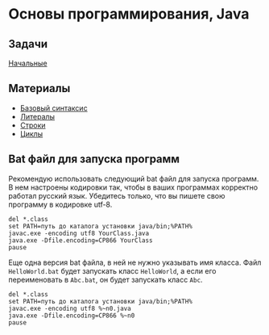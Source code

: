 # Основы программирования, Java

## Задачи
[Начальные](tasks-intro.md)

## Материалы
* [Базовый синтаксис](basic-syntax.md)
* [Литералы](literals.md)
* [Строки](strings.md)
* [Циклы](loops.md)

## Bat файл для запуска программ
Рекомендую использовать следующий bat файл для запуска программ. В нем настроены кодировки так, чтобы в ваших программах
корректно работал русский язык. Убедитесь только, что вы пишете свою программу в кодировке utf-8.

    del *.class
    set PATH=путь до каталога установки java/bin;%PATH%
    javac.exe -encoding utf8 YourClass.java
    java.exe -Dfile.encoding=CP866 YourClass
    pause

Еще одна версия bat файла, в ней не нужно указывать имя класса. Файл `HelloWorld.bat` будет запускать класс `HelloWorld`,
а если его переименовать в `Abc.bat`, он будет запускать класс `Abc`.

    del *.class
    set PATH=путь до каталога установки java/bin;%PATH%
    javac.exe -encoding utf8 %~n0.java
    java.exe -Dfile.encoding=CP866 %~n0
    pause
